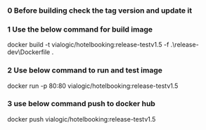 ### 0 Before building check the tag version  and update it

### 1 Use the below command for build image

docker build -t vialogic/hotelbooking:release-testv1.5 -f .\release-dev\Dockerfile .

### 2 Use below command to run and test image 

docker run -p 80:80 vialogic/hotelbooking:release-testv1.5


### 3 use below command push to docker hub
docker push vialogic/hotelbooking:release-testv1.5